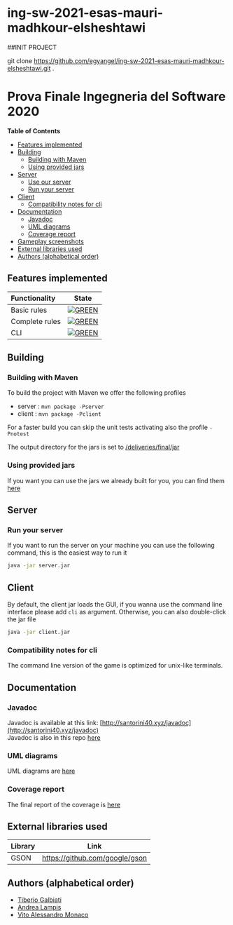 # ing-sw-2021-esas-mauri-madhkour-elsheshtawi

##INIT PROJECT

git clone https://github.com/egyangel/ing-sw-2021-esas-mauri-madhkour-elsheshtawi.git .

# Prova Finale Ingegneria del Software 2020

<!-- START doctoc generated TOC please keep comment here to allow auto update -->
<!-- DON'T EDIT THIS SECTION, INSTEAD RE-RUN doctoc TO UPDATE -->
**Table of Contents**

- [Features implemented](#features-implemented)
- [Building](#building)
    - [Building with Maven](#building-with-maven)
    - [Using provided jars](#using-provided-jars)
- [Server](#server)
    - [Use our server](#use-our-server)
    - [Run your server](#run-your-server)
- [Client](#client)
    - [Compatibility notes for cli](#compatibility-notes-for-cli)
- [Documentation](#documentation)
    - [Javadoc](#javadoc)
    - [UML diagrams](#uml-diagrams)
    - [Coverage report](#coverage-report)
- [Gameplay screenshots](#gameplay-screenshots)
- [External libraries used](#external-libraries-used)
- [Authors (alphabetical order)](#authors-alphabetical-order)

<!-- END doctoc generated TOC please keep comment here to allow auto update -->

## Features implemented
| Functionality | State |
|:--------------------------------------|:------------------------------------:|
| Basic rules                           | [![GREEN](https://placehold.it/15/44bb44/44bb44)](#) |
| Complete rules                        | [![GREEN](https://placehold.it/15/44bb44/44bb44)](#) |
| CLI                                   | [![GREEN](https://placehold.it/15/44bb44/44bb44)](#) |


## Building
### Building with Maven
To build the project with Maven we offer the following profiles
* server : ` mvn package -Pserver `
* client : ` mvn package -Pclient `

For a faster build you can skip the unit tests activating also the profile `-Pnotest `

The output directory for the jars is set to [/deliveries/final/jar](/deliveries/final/jar)

### Using provided jars

If you want you can use the jars we already built for you, you can find them [here](/deliveries/final/jar)


## Server

### Run your server
If you want to run the server on your machine you can use the following command, this is the easiest way to run it
```bash
java -jar server.jar
```

## Client
By default, the client jar loads the GUI, if you wanna use the command line interface please add `cli` as argument. Otherwise, you can also double-click the jar file
```bash
java -jar client.jar
```
### Compatibility notes for cli
The command line version of the game is optimized for unix-like terminals.


## Documentation

### Javadoc
Javadoc is available at this link: [http://santorini40.xyz/javadoc](http://santorini40.xyz/javadoc)  
Javadoc is also in this repo [here](/deliveries/final/javadoc)
### UML diagrams
UML diagrams are [here](/deliveries/final/uml)

### Coverage report
The final report of the coverage is [here](/deliveries/final/report)

## External libraries used

| Library | Link
| ----------| --------------------------------------- |
| GSON      | https://github.com/google/gson          |

## Authors (alphabetical order)
* [ Tiberio Galbiati](https://github.com/TiberioG)
* [ Andrea Lampis ](https://github.com/sup3rgiu)
* [ Vito Alessandro Monaco](https://github.com/Vito96)


